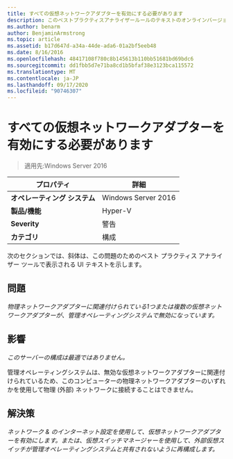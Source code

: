 ```yaml
---
title: すべての仮想ネットワークアダプターを有効にする必要があります
description: このベストプラクティスアナライザールールのテキストのオンラインバージョン。
ms.author: benarm
author: BenjaminArmstrong
ms.topic: article
ms.assetid: b17d647d-a34a-44de-ada6-01a2bf5eeb48
ms.date: 8/16/2016
ms.openlocfilehash: 48417108f780c8b145613b110bb51681bd69bdc6
ms.sourcegitcommit: dd1fbb5d7e71ba8cd1b5bfaf38e3123bca115572
ms.translationtype: MT
ms.contentlocale: ja-JP
ms.lasthandoff: 09/17/2020
ms.locfileid: "90746307"
---
```

# <a name="all-virtual-network-adapters-should-be-enabled"></a>すべての仮想ネットワークアダプターを有効にする必要があります

>適用先:Windows Server 2016



|プロパティ|詳細|
|-|-|
|**オペレーティング システム**|Windows Server 2016|
|**製品/機能**|Hyper-V|
|**Severity**|警告|
|**カテゴリ**|構成|

次のセクションでは、斜体は、この問題のためのベスト プラクティス アナライザー ツールで表示される UI テキストを示します。

## <a name="issue"></a>問題

*物理ネットワークアダプターに関連付けられている1つまたは複数の仮想ネットワークアダプターが、管理オペレーティングシステムで無効になっています。*

## <a name="impact"></a>影響

*このサーバーの構成は最適ではありません。*

管理オペレーティングシステムは、無効な仮想ネットワークアダプターに関連付けられているため、このコンピューターの物理ネットワークアダプターのいずれかを使用して物理 (外部) ネットワークに接続することはできません。

## <a name="resolution"></a>解決策

*ネットワーク & のインターネット設定を使用して、仮想ネットワークアダプターを有効にします。または、仮想スイッチマネージャーを使用して、外部仮想スイッチが管理オペレーティングシステムと共有されないように再構成します。*



